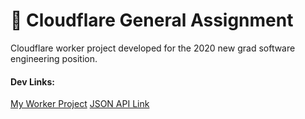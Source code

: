 # 👷 Cloudflare General Assignment 

Cloudflare worker project developed for the 2020 new grad software engineering position.

#### Dev Links:

[My Worker Project](https://my-worker.alejandrodepaz.workers.dev/)
[JSON API Link](https://my-worker.alejandrodepaz.workers.dev/links)

